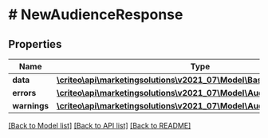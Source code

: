 # # NewAudienceResponse

## Properties

Name | Type | Description | Notes
------------ | ------------- | ------------- | -------------
**data** | [**\criteo\api\marketingsolutions\v2021_07\Model\BasicAudienceDefinition**](BasicAudienceDefinition.md) |  |
**errors** | [**\criteo\api\marketingsolutions\v2021_07\Model\AudienceError[]**](AudienceError.md) |  |
**warnings** | [**\criteo\api\marketingsolutions\v2021_07\Model\AudienceWarning[]**](AudienceWarning.md) |  |

[[Back to Model list]](../../README.md#models) [[Back to API list]](../../README.md#endpoints) [[Back to README]](../../README.md)
